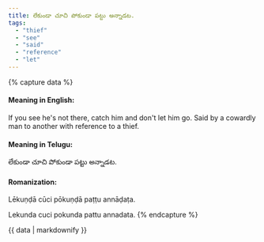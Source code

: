 ```yaml
---
title: లేకుండా చూచి పోకుండా పట్టు అన్నాడట.
tags:
  - "thief"
  - "see"
  - "said"
  - "reference"
  - "let"
---
```


{% capture data %}
#### Meaning in English:
If you see he's not there, catch him and don't let him go.
Said by a cowardly man to another with reference to a thief.

#### Meaning in Telugu:
లేకుండా చూచి పోకుండా పట్టు అన్నాడట.

#### Romanization:
Lēkuṇḍā cūci pōkuṇḍā paṭṭu annāḍaṭa.

Lekunda cuci pokunda pattu annadata.
{% endcapture %}

{{ data | markdownify }}

